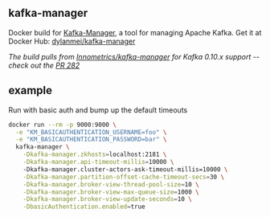 kafka-manager
-------------

Docker build for [Kafka-Manager](https://github.com/yahoo/kafka-manager), a tool for managing Apache Kafka. Get it at Docker Hub: [dylanmei/kafka-manager](https://hub.docker.com/r/dylanmei/kafka-manager/)

*The build pulls from [Innometrics/kafka-manager](https://github.com/Innometrics/kafka-manager) for Kafka 0.10.x support -- check out the [PR 282](https://github.com/yahoo/kafka-manager/pull/282)*

## example

Run with basic auth and bump up the default timeouts

```sh
docker run --rm -p 9000:9000 \
  -e "KM_BASICAUTHENTICATION_USERNAME=foo" \
  -e "KM_BASICAUTHENTICATION_PASSWORD=bar" \
  kafka-manager \
    -Dkafka-manager.zkhosts=localhost:2181 \
    -Dkafka-manager.api-timeout-millis=10000 \                                                                                                                                                                               
    -Dkafka-manager.cluster-actors-ask-timeout-millis=10000 \
    -Dkafka-manager.partition-offset-cache-timeout-secs=30 \
    -Dkafka-manager.broker-view-thread-pool-size=10 \
    -Dkafka-manager.broker-view-max-queue-size=1000 \
    -Dkafka-manager.broker-view-update-seconds=10 \
    -DbasicAuthentication.enabled=true
```
